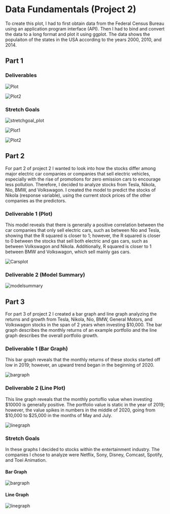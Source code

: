 # Data Fundamentals (Project 2)

To create this plot, I had to first obtain data from the Federal Census Bureau using an application program interface (API). Then I had to bind and convert the data to a long format and plot it using ggplot. The data shows the populaiton of the states in the USA according to the years 2000, 2010, and 2014.

## Part 1

### Deliverables

![Plot](3year_plot_all_states.png)

![Plot2](plot_new_4_ttl.png)

### Stretch Goals 

![stretchgoal_plot](9quartiles_3by3_stretchgoal_plot.png)

![Plot1](abs_pop_plot.png)

![Plot2](avg_annual_plot.png)

## Part 2

For part 2 of project 2 I wanted to look into how the stocks differ among major electric car companies or companies that sell electric vehicles, especially with the rise of promotions for zero emission cars to encourage less pollution. Therefore, I decided to analyze stocks from Tesla, Nikola, Nio, BMW, and Volkswagon. I created the model to predict the stocks of Nikola (response variable), using the current stock prices of the other companies as the predictors. 

### Deliverable 1 (Plot)

This model reveals that there is generally a positive correlation between the car companies that only sell electric cars, such as between Nio and Tesla, showing that the R squared is closer to 1; however, the R squared is closer to 0 between the stocks that sell both electric and gas cars, such as between Volkswagon and Nikola. Additionally, R squared is closer to 1 between BMW and Volkswagon, which sell mainly gas cars. 

![Carsplot](5predictor_plot_cars.png)

### Deliverable 2 (Model Summary)

![modelsummary](screen_shot_cars_modelsumm.png)

## Part 3

For part 3 of project 2 I created a bar graph and line graph analyzing the returns and growth from Tesla, Nikola, Nio, BMW, General Motors, and Volkswagon stocks in the span of 2 years when investing $10,000. The bar graph describes the monthly returns of an example portfolio and the line graph describes the overall portfolio growth.  

### Deliverable 1 (Bar Graph)
This bar graph reveals that the monthly returns of these stocks started off low in 2019; however, an upward trend began in the beginning of 2020. 

![bargraph](bargraph_part3.png)

### Deliverable 2 (Line Plot) 
This line graph reveals that the monthly portoflio value when investing $10000 is generally positive. The portfolio value is static in the year of 2019; however, the value spikes in numbers in the middle of 2020, going from $10,000 to $25,000 in the months of May and July.

![linegraph](linegraph_part3.png)

### Stretch Goals
In these graphs I decided to stocks within the entertainment industry. The companies I chose to analyze were Netflix, Sony, Disney, Comcast, Spotify, and Toei Animation. 

#### Bar Graph
![bargraph](stretchgoal_part3_bargraph.png)

#### Line Graph
![linegraph](stretchgoal_part3_linegraph.png)






